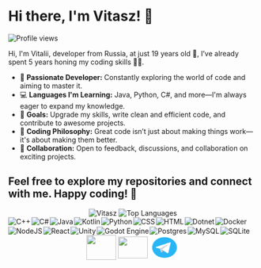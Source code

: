# Hi there, I'm Vitasz! 👋
![Profile views](https://komarev.com/ghpvc/?username=Vitasz&style=flat-square)

Hi, I'm Vitalii, developer from Russia, at just 19 years old 👶, I’ve already spent 5 years honing my coding skills 🧑‍💻.
- 🚀 **Passionate Developer:** Constantly exploring the world of code and aiming to master it.
- 💻 **Languages I'm Learning:** Java, Python, C#, and more—I'm always eager to expand my knowledge.
- 🎯 **Goals:** Upgrade my skills, write clean and efficient code, and contribute to awesome projects.
- 🔧 **Coding Philosophy:** Great code isn’t just about making things work—it's about making them better.
- 🤝 **Collaboration:** Open to feedback, discussions, and collaboration on exciting projects.

## Feel free to explore my repositories and connect with me. Happy coding! 🎉
<div align="center">
  <img src="https://github-readme-stats.vercel.app/api?username=Vitasz&show_icons=true&theme=gotham&show=reviews,discussions_started,discussions_answered,prs_merged,prs_merged_percentage" alt="Vitasz" height = 320px/>  <img src="https://github-readme-stats.vercel.app/api/top-langs/?username=vitasz&layout=donut-vertical&theme=gotham&langs_count=4" alt="Top Languages" height = 320px/>
</div>
<div style="display: flex; flex-wrap: wrap; flex-direction: raw; gap: 2px;", align="center">
  <img src="https://img.shields.io/badge/C++-%2300599C.svg?logo=c%2B%2B&logoColor=white" alt="C++" />
  <img src="https://img.shields.io/badge/C%23-%23239120.svg?logo=cshrp&logoColor=white" alt="C#" />
  <img src="https://img.shields.io/badge/Java-%23ED8B00.svg?logo=openjdk&logoColor=white" alt="Java" />
  <img src="https://img.shields.io/badge/Kotlin-%237F52FF.svg?logo=kotlin&logoColor=white" alt="Kotlin" />
  <img src="https://img.shields.io/badge/Python-3776AB?logo=python&logoColor=fff" alt="Python" />
  <img src="https://img.shields.io/badge/CSS-1572B6?logo=css3&logoColor=fff" alt="CSS" />
  <img src="https://img.shields.io/badge/HTML-%23E34F26.svg?logo=html5&logoColor=white" alt="HTML" />
  <img src="https://img.shields.io/badge/.NET-512BD4?logo=dotnet&logoColor=fff" alt="Dotnet" />
  <img src="https://img.shields.io/badge/Docker-2496ED?logo=docker&logoColor=fff" alt="Docker" />
  <img src="https://img.shields.io/badge/Node.js-6DA55F?logo=node.js&logoColor=white" alt="NodeJS" />
  <img src="https://img.shields.io/badge/React-%2320232a.svg?logo=react&logoColor=%2361DAFB" alt="React" />
  <img src="https://img.shields.io/badge/Unity-%23000000.svg?logo=unity&logoColor=white" alt="Unity" />
  <img src="https://img.shields.io/badge/Godot-%23FFFFFF.svg?logo=godot-engine" alt="Godot Engine" />
  <img src="https://img.shields.io/badge/Postgres-%23316192.svg?logo=postgresql&logoColor=white" alt="Postgres" />
  <img src="https://img.shields.io/badge/MySQL-4479A1?logo=mysql&logoColor=fff" alt="MySQL" />
  <img src="https://img.shields.io/badge/SQLite-%2307405e.svg?logo=sqlite&logoColor=white" alt="SQLite" />
 </div>
<div align="center">
  <a href="https://vk.com/vitaliibogomia" target="blank"><img align="center" src="https://raw.githubusercontent.com/rahuldkjain/github-profile-readme-generator/master/src/images/icons/Social/vk.svg" alt="" height="50" width="60" /></a>
  <a href="https://discordapp.com/users/vitasz" target="blank"><img align="center" src="https://raw.githubusercontent.com/rahuldkjain/github-profile-readme-generator/master/src/images/icons/Social/discord.svg" alt="" height="44" width="60" /></a>
  <a href="https://t.me/l_vitas_l" target="blank"><img align="center" src="https://raw.githubusercontent.com/AliSawari/github-profile-readme-generator/master/src/images/icons/Social/telegram.svg" alt="" height="50" width="60" /></a>
</div>
